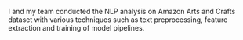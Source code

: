 I and my team conducted the NLP analysis on Amazon Arts and Crafts dataset with various techniques such as text preprocessing, feature extraction and training of model pipelines.
